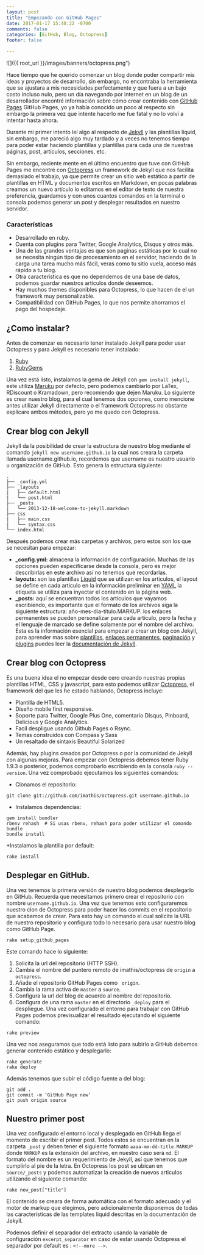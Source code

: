 ```yaml
---
layout: post
title: "Empezando con GitHub Pages"
date: 2017-01-17 15:40:22 -0700
comments: false
categories: [GitHub, Blog, Octopress]
footer: false

---
```


![]({{ root_url }}/images/banners/octopress.png")

Hace tiempo que he querido comenzar un blog donde poder compartir mis ideas y proyectos de desarrollo, sin embargo, no encontraba la herramienta que se ajustara a mis necesidades perfectamente y que fuera a un bajo costo incluso nulo, pero un día navegando por internet en un blog de un desarrollador encontré información sobre cómo crear contenido con [GitHub Pages](https://pages.github.com/) GitHub Pages, yo ya había conocido un poco al respecto sin embargo la primera vez que intente hacerlo me fue fatal y no lo volví a intentar hasta ahora.
<!-- more -->

Durante mi primer intento leí algo al respecto de [Jekyll](https://jekyllrb.com/) y las plantillas liquid, sin embargo, me pareció algo muy tardado y a veces no tenemos tiempo para poder estar haciendo plantillas y plantillas para cada una de nuestras páginas, post, artículos, secciones, etc.

Sin embargo, reciente mente en el último encuentro que tuve con GitHub Pages me encontré con [Octopress](http://octopress.org/) un framework de Jekyll que nos facilita demasiado el trabajo, ya que permite crear un sitio web estático a partir de plantillas en HTML y documentos escritos en Markdown, en pocas palabras creamos un nuevo artículo lo editamos en el editor de texto de nuestra preferencia, guardamos y con unos cuantos comandos en la terminal o consola podemos generar un post y desplegar resultados en nuestro servidor.

### Características ###
* Desarrollado en ruby.
* Cuenta con plugins para Twitter, Google Analytics, Disqus y otros más.
* Una de las grandes ventajas es que son paginas estáticas por lo cual no se necesita ningún tipo de procesamiento en el servidor, haciendo de la carga una tarea mucho más fácil, veras como tu sitio vuela, acceso más rápido a tu blog.
* Otra característica es que no dependemos de una base de datos, podemos guardar nuestros artículos donde deseemos.
* Hay muchos themes disponibles para Octopress, lo que hacen de el un framework muy personalizable.
* Compatibilidad con GitHub Pages, lo que nos permite ahorrarnos el pago del hospedaje.

## ¿Como instalar? ##
Antes de comenzar es necesario tener instalado Jekyll para poder usar Octopress y para Jekyll es necesario tener instalado: 

1.	[Ruby]( https://www.ruby-lang.org/es/)
2.	[RubyGems](https://rubygems.org/pages/download)

Una vez está listo, instalamos la gema de Jekyll con `gem install jekyll`, este utiliza [Maruku](https://github.com/bhollis/maruku) por defecto, pero podemos cambiarlo por LaTex, RDiscount o Kramadown, pero recomiendo que dejen Maruku. Lo siguiente es crear nuestro blog, para el cual tenemos dos opciones, como mencione antes utilizar Jekyll directamente o el framework Octopress no obstante explicare ambos métodos, pero yo me quedo con Octopress.

## Crear blog con Jekyll
Jekyll da la posibilidad de crear la estructura de nuestro blog mediante el comando `jekyll new username.github.io` la cual nos creara la carpeta llamada username.github.io, recordemos que username es nuestro usuario u organización de GitHub. Esto genera la estructura siguiente:

~~~
.
├── _config.yml
├── _layouts
|   ├── default.html
|   └── post.html
├── _posts
|   └── 2013-12-18-welcome-to-jekyll.markdown
├── css
|   ├── main.css
|   └── syntax.css
└── index.html
~~~
Después podemos crear más carpetas y archivos, pero estos son los que se necesitan para empezar:

* **_config.yml:** almacena la información de configuración. Muchas de las opciones pueden especificarse desde la consola, pero es mejor describirlas en este archivo así no tenemos que recordarlas.
* **layouts:** son las plantillas [Liquid]( https://help.shopify.com/themes/liquid/basics) que se utilizan en los articulos, el layout se define en cada articulo en la información preliminar en [YAML]( http://jekyllrb.com/docs/frontmatter/) la etiqueta se utiliza para inyectar el contenido en la página web.
* **_posts:** aquí se encuentran todos los artículos que vayamos escribiendo, es importante que el formato de los archivos siga la siguiente estructura: año-mes-día-título.MARKUP. los enlaces permanentes se pueden personalizar para cada artículo, pero la fecha y el lenguaje de marcado se define solamente por el nombre del archivo.
Esta es la información esencial para empezar a crear un blog con Jekyll, para aprender mas sobre [plantillas]( http://jekyllrb.com/docs/templates/), [enlaces permanentes]( http://jekyllrb.com/docs/permalinks/), [paginación]( http://jekyllrb.com/docs/pagination/) y [plugins]( http://jekyllrb.com/docs/plugins/) puedes leer la [documentación de Jekyll]( http://jekyllrb.com/docs/home/).

## Crear blog con Octopress
Es una buena idea el no empezar desde cero creando nuestras propias plantillas HTML, CSS y javascript, para esto podemos utilizar [Octopress]( http://octopress.org/), el framework del que les he estado hablando, Octopress incluye:

* Plantilla de HTML5.
* Diseño mobile first responsive.
* Soporte para Twitter, Google Plus One, comentario DIsqus, Pinboard, Delicious y Google Analytics.
* Facil despligue usando Github Pages o Rsync.
* Temas construidos con Compass y Sass
* Un resaltado de sintaxis Beautiful Solarized

Además, hay plugins creados por Octopress o por la comunidad de Jekyll con algunas mejoras.
Para empezar con Octopress debemos tener Ruby 1.9.3 o posterior, podemos comprobarlo escribiendo en la consola `ruby --version`.  Una vez comprobado ejecutamos los siguientes comandos:

* Clonamos el repositorio:

~~~
git clone git://github.com/imathis/octopress.git username.github.io
~~~

* Instalamos dependencias:

~~~
gem install bundler
rbenv rehash  # Si usas rbenv, rehash para poder utilizar el comando bundle
bundle install
~~~

*Instalamos la plantilla por default:

~~~
rake install
~~~

## Desplegar en GitHub.
Una vez tenemos la primera versión de nuestro blog podemos desplegarlo en GitHub. Recuerda que necesitamos primero crear el repositorio con nombre `username.github.io`. Una vez que tenemos esto configuraremos nuestro clon de Octopress para poder hacer los commits en el repositorio que acabamos de crear. Para esto hay un comando el cual solicita la URL de nuestro repositorio y configura todo lo necesario para usar nuestro blog como GitHub Page.

~~~
rake setup_github_pages
~~~

Este comando hace lo siguiente:

1.	Solicita la url del repositorio (HTTP SSH).
2.	Cambia el nombre del puntero remoto de imathis/octopress de `origin` a `octopress`.
3.	Añade el repositorio GitHub Pages como ` origin`.
4.	Cambia la rama activa de `master` a `source`.
5.	Configura la url del blog de acuerdo al nombre del repositorio.
6.	Configura de una rama `master` en el directorio `_deploy` para el despliegue.
Una vez configurado el entorno para trabajar con GitHub Pages podemos previsualizar el resultado ejecutando el siguiente comando:

~~~
rake preview
~~~

Una vez nos aseguramos que todo está listo para subirlo a GitHub debemos generar contenido estático y desplegarlo:

~~~
rake generate
rake deploy
~~~

Además tenemos que subir el código fuente a del blog:

~~~
git add .
git commit -m ‘GitHub Page new’
git push origin source
~~~

## Nuestro primer post
Una vez configurado el entorno local y desplegado en GitHub llega el momento de escribir el primer post. Todos estos se encuentran en la carpeta `_post` y deben tener el siguiente formato `aaaa-mm-dd-title.MARKUP` donde `MARKUP` es la extensión del archivo, en nuestro caso será `md`. El formato del nombre es un requerimiento de Jekyll, así que tenemos que cumplirlo al pie de la letra.
En Octopress los post se ubican en `source/_posts` y podemos automatizar la creación de nuevos articulos utilizando el siguiente comando: 

~~~
rake new_post["title"]
~~~

El contenido se creara de forma automática con el formato adecuado y el motor de markup que elegimos, pero adicionalemente disponemos de todas las características de las templates liquid descritas en la documentación de Jekyll.

Podemos definir el separador del extracto usando la variable de configuración `excerpt_separator` en caso de estar usando Octopress el separador por default es : `<!--more -->`.